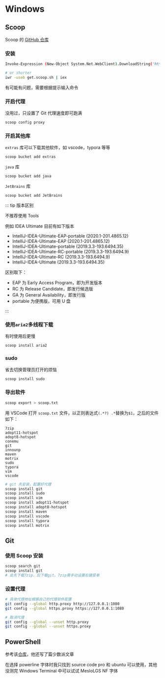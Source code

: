 # Windows

## Scoop

Scoop 的 [GitHub 仓库](https://github.com/lukesampson/scoop)

### 安装

```bash
Invoke-Expression (New-Object System.Net.WebClient).DownloadString('https://get.scoop.sh')

# or shorter
iwr -useb get.scoop.sh | iex
```

有可能有问题，需要根据提示输入命令

### 开启代理

没用过，只设置了 Git 代理速度即可跑满

```bash
scoop config proxy
```

### 开启其他库

`extras` 库可以下载其他软件，如 vscode，typora 等等

```bash
scoop bucket add extras
```

`java` 库

```bash
scoop bucket add java
```

`JetBrains` 库

```
scoop bucket add JetBrains
```

::: tip 版本区别

不推荐使用 Tools

例如 IDEA Ultimate 目前有如下版本

- IntelliJ-IDEA-Ultimate-EAP-portable (2020.1-201.4865.12)
- IntelliJ-IDEA-Ultimate-EAP (2020.1-201.4865.12)
- IntelliJ-IDEA-Ultimate-portable (2019.3.3-193.6494.35)
- IntelliJ-IDEA-Ultimate-RC-portable (2019.3.3-193.6494.9)
- IntelliJ-IDEA-Ultimate-RC (2019.3.3-193.6494.9)
- IntelliJ-IDEA-Ultimate (2019.3.3-193.6494.35)

区别取下：

- EAP 为 Early Access Program，即为开发版本
- RC 为 Release Candidate，即发行候选版
- GA 为 General Availability，即发行版
- portable 为便携版，可用 U 盘

:::

### 使用`aria2`多线程下载

有时使用后更慢

```bash
scoop install aria2
```

### sudo

省去切换管理员打开的烦恼

```powershell
scoop install sudo
```

### 导出软件

```bash
scoop export > scoop.txt
```

用 VSCode 打开 `scoop.txt` 文件，以正则表达式`(.*?) .*`替换为`$1`，之后的文件如下：

```
7zip
adopt11-hotspot
adopt8-hotspot
conemu
git
innounp
maven
motrix
sudo
typora
vim
vscode
```

```bash
# git 先安装，配置好代理
scoop install git
scoop install sudo
scoop install vim
scoop install adopt11-hotspot
scoop install adopt8-hotspot
scoop install maven
scoop install vscode
scoop install typora
scoop install motrix
```

## Git

### 使用 Scoop 安装

```bash
scoop search git
scoop install git
# 会先下载7zip，后下载git。7zip需手动设置右键菜单
```

### 设置代理

```bash
# 具体代理地址根据自己的代理软件配置
git config --global http.proxy http://127.0.0.1:1080
git config --global https.proxy https://127.0.0.1:1080
```

```bash
# 取消代理
git config --global --unset http.proxy
git config --global --unset https.proxy
```

## PowerShell

参考该[仓库](https://github.com/spencerwooo/dotfiles)，他还写了篇少数派文章

在选择 powerline 字体时我只找到 source code pro 和 ubuntu 可以使用，其他没测完
Windows Terminal 中可以试试 MesloLGS NF 字体
